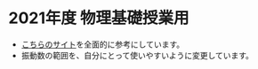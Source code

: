 # 2021年度 物理基礎授業用
* [こちらのサイト](http://physics7.starfree.jp/phy/)を全面的に参考にしています。
* 振動数の範囲を、自分にとって使いやすいように変更しています。
